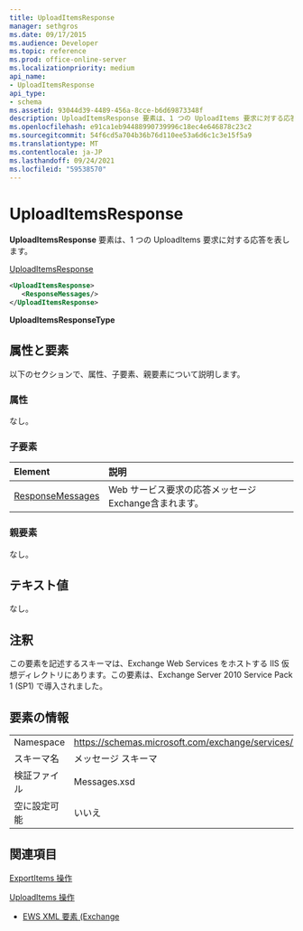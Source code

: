 ```yaml
---
title: UploadItemsResponse
manager: sethgros
ms.date: 09/17/2015
ms.audience: Developer
ms.topic: reference
ms.prod: office-online-server
ms.localizationpriority: medium
api_name:
- UploadItemsResponse
api_type:
- schema
ms.assetid: 93044d39-4489-456a-8cce-b6d69873348f
description: UploadItemsResponse 要素は、1 つの UploadItems 要求に対する応答を表します。
ms.openlocfilehash: e91ca1eb94488990739996c18ec4e646878c23c2
ms.sourcegitcommit: 54f6cd5a704b36b76d110ee53a6d6c1c3e15f5a9
ms.translationtype: MT
ms.contentlocale: ja-JP
ms.lasthandoff: 09/24/2021
ms.locfileid: "59538570"
---
```

# <a name="uploaditemsresponse"></a>UploadItemsResponse

**UploadItemsResponse** 要素は、1 つの UploadItems 要求に対する応答を表します。 
  
[UploadItemsResponse](uploaditemsresponse.md)
  
```XML
<UploadItemsResponse>
   <ResponseMessages/>
</UploadItemsResponse>
```

 **UploadItemsResponseType**
## <a name="attributes-and-elements"></a>属性と要素

以下のセクションで、属性、子要素、親要素について説明します。
  
### <a name="attributes"></a>属性

なし。
  
### <a name="child-elements"></a>子要素

|**Element**|**説明**|
|:-----|:-----|
|[ResponseMessages](responsemessages.md) <br/> |Web サービス要求の応答メッセージExchange含まれます。  <br/> |
   
### <a name="parent-elements"></a>親要素

なし。
  
## <a name="text-value"></a>テキスト値

なし。
  
## <a name="remarks"></a>注釈

この要素を記述するスキーマは、Exchange Web Services をホストする IIS 仮想ディレクトリにあります。この要素は、Exchange Server 2010 Service Pack 1 (SP1) で導入されました。
  
## <a name="element-information"></a>要素の情報

|||
|:-----|:-----|
|Namespace  <br/> |https://schemas.microsoft.com/exchange/services/2006/messages  <br/> |
|スキーマ名  <br/> |メッセージ スキーマ  <br/> |
|検証ファイル  <br/> |Messages.xsd  <br/> |
|空に設定可能  <br/> |いいえ  <br/> |
   
## <a name="see-also"></a>関連項目



[ExportItems 操作](exportitems-operation.md)
  
[UploadItems 操作](uploaditems-operation.md)


- [EWS XML 要素 (Exchange](ews-xml-elements-in-exchange.md)

